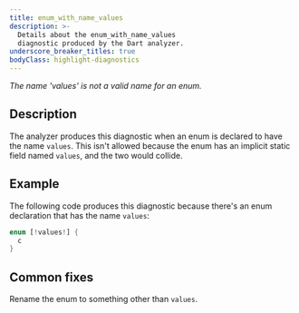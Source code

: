 ```yaml
---
title: enum_with_name_values
description: >-
  Details about the enum_with_name_values
  diagnostic produced by the Dart analyzer.
underscore_breaker_titles: true
bodyClass: highlight-diagnostics
---
```


_The name 'values' is not a valid name for an enum._

## Description

The analyzer produces this diagnostic when an enum is declared to have the
name `values`. This isn't allowed because the enum has an implicit static
field named `values`, and the two would collide.

## Example

The following code produces this diagnostic because there's an enum
declaration that has the name `values`:

```dart
enum [!values!] {
  c
}
```

## Common fixes

Rename the enum to something other than `values`.

